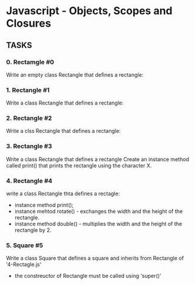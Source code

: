 # Javascript - Objects, Scopes and Closures
## TASKS 

### 0. Rectamgle #0
Write an empty class Rectangle that defines a rectangle:

### 1. Rectangle #1
Write a class Rectangle that defines a rectangle:

### 2. Rectangle #2
Write a clss Rectangle that defines a rectangle:

### 3. Rectangle #3
Write a class Rectangle that defines a rectangle
Create an instance method called print() that prints the rectangle using the character X.

### 4. Rectangle #4
write a class Rectangle thta defines a rectagle:
* instance method print();
* instance mehtod rotate() - exchanges the width and the height of the rectangle.
* instance method double() - multiplies the width and the height of the rectangle by 2.

### 5. Square #5
Write a class Square that defines a square and inherits from Rectangle of '4-Rectagle.js'
* the constreuctor of Rectangle must be called using 'super()'
